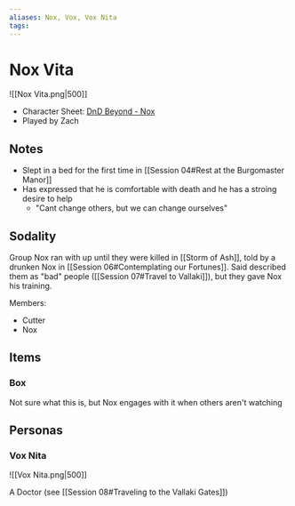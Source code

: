 ```yaml
---
aliases: Nox, Vox, Vox Nita
tags: 
---
```


# Nox Vita

![[Nox Vita.png|500]]

- Character Sheet: [DnD Beyond - Nox](https://www.dndbeyond.com/characters/67724958)
- Played by Zach

## Notes

- Slept in a bed for the first time in [[Session 04#Rest at the Burgomaster Manor]]
- Has expressed that he is comfortable with death and he has a stroing desire to help
	- "Cant change others, but we can change ourselves"

## Sodality

Group Nox ran with up until they were killed in [[Storm of Ash]], told by a drunken Nox in [[Session 06#Contemplating our Fortunes]].  Said described them as "bad" people ([[Session 07#Travel to Vallaki]]), but they gave Nox his training.

Members:

- Cutter
- Nox 

## Items

### Box

Not sure what this is, but Nox engages with it when others aren't watching

## Personas

### Vox Nita

![[Vox Nita.png|500]]

A Doctor (see [[Session 08#Traveling to the Vallaki Gates]])